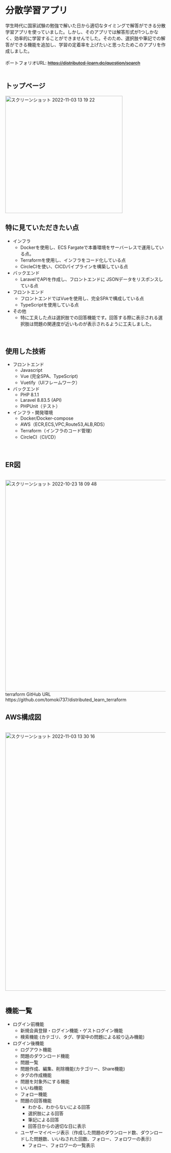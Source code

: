 

# 分散学習アプリ
学生時代に国家試験の勉強で解いた日から適切なタイミングで解答ができる分散学習アプリを使っていました。しかし、そのアプリでは解答形式が1つしかなく、効率的に学習することができませんでした。そのため、選択肢や筆記での解答ができる機能を追加し、学習の定着率を上げたいと思ったためこのアプリを作成しました。<br>
<br>
ポートフォリオURL: ~~https://distributed-learn.de/question/search~~
<br>
<br>  

## トップページ
<img width="368" alt="スクリーンショット 2022-11-03 13 19 22" src="https://user-images.githubusercontent.com/88951052/199647021-6ce36d84-99ef-4015-b9b4-da9274b26c42.png">
<br>

## 特に見ていただきたい点

- インフラ
  - Dockerを使用し、ECS Fargateで本番環境をサーバーレスで運用している点。
  - Terraformを使用し、インフラをコード化している点
  - CircleCIを使い、CICDパイプラインを構築している点
- バックエンド
  - LaravelでAPIを作成し、フロントエンドに JSONデータをリスポンスしている点
- フロントエンド
  - フロントエンドではVueを使用し、完全SPAで構成している点
  - TypeScriptを使用している点
- その他
  - 特に工夫した点は選択肢での回答機能です。回答する際に表示される選択肢は問題の関連度が近いものが表示されるように工夫しました。
<br>

## 使用した技術
* フロントエンド  
  * Javascript
  * Vue (完全SPA、TypeScript)
  * Vuetify（UIフレームワーク）
* バックエンド  
  * PHP 8.1.1
  * Laravel 8.83.5 (API)
  * PHPUnit（テスト）
* インフラ・開発環境  
  * Docker/Docker-compose
  * AWS（ECR,ECS,VPC,Route53,ALB,RDS）
  * Terraform（インフラのコード管理）
  * CircleCI（CI/CD）

<br>

## ER図

<br>

<img width="664" alt="スクリーンショット 2022-10-23 18 09 48" src="https://user-images.githubusercontent.com/88951052/197384015-06621b0f-87f7-44b5-afbb-46e3b240cda1.png">
<br>
terraform GitHub URL https://github.com/tomoki737/distributed_learn_terraform

## AWS構成図

<br>

<img width="811" alt="スクリーンショット 2022-11-03 13 30 16" src="https://user-images.githubusercontent.com/88951052/199647963-7ca55d6b-1d87-4c11-89a3-6d08e9c93b54.png">
<br>

<br>

## 機能一覧
* ログイン前機能
  * 新規会員登録・ログイン機能・ゲストログイン機能
  * 検索機能 (カテゴリ、タグ、学習中の問題による絞り込み機能)
* ログイン後機能
  * ログアウト機能
  * 問題のダウンロード機能
  * 問題一覧
  * 問題作成、編集、削除機能(カテゴリー、Share機能)
  * タグの作成機能
  * 問題を対象外にする機能
  * いいね機能
  * フォロー機能
  * 問題の回答機能
     * わかる、わからないによる回答
     * 選択肢による回答
     * 筆記による回答
     * 回答日からの適切な日に表示
  * ユーザーマイページ表示（作成した問題のダウンロード数、ダウンロードした問題数、いいねされた回数、フォロー、フォロワーの表示）
    * フォロー、フォロワーの一覧表示
